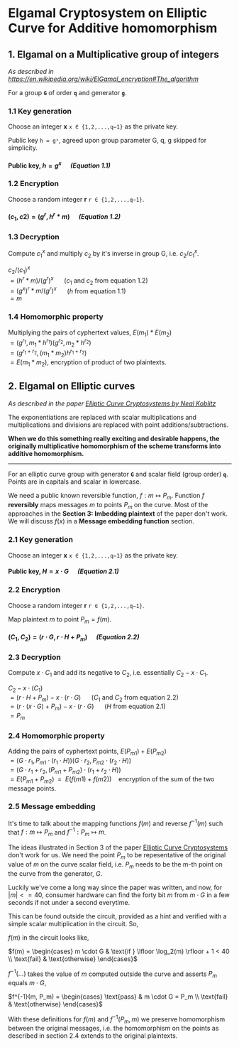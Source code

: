 # Elgamal Cryptosystem on Elliptic Curve for Additive homomorphism

## 1. Elgamal on a Multiplicative group of integers

_As described in https://en.wikipedia.org/wiki/ElGamal_encryption#The_algorithm_

For a group **`G`** of order **`q`** and generator **`g`**.

### 1.1 Key generation

Choose an integer **x** `x ∈ {1,2,...,q−1}` as the private key.

Public key `h = gˣ`, agreed upon group parameter G, q, g skipped for simplicity.

#### Public key, $`h=g^x`$ $`~~~~`$ _(Equation 1.1)_

### 1.2 Encryption

Choose a random integer **r** `r ∈ {1,2,...,q−1}`.

#### $`(c_1,c2)=(g^r, h^r*m)`$ $`~~~~`$ _(Equation 1.2)_

### 1.3 Decryption

Compute $`c_1^x`$ and multiply $`c_2`$ by it's inverse in group G, i.e. $`c_2/c_1^x`$.

$`c_2/(c_1)^x`$  
$`=(h^r*m)/(g^r)^x`$ $`~~~~`$ ($`c_1`$ and $`c_2`$ from equation 1.2)  
$`= (g^x)^r*m/(g^r)^x`$ $`~~~~`$ ($`h`$ from equation 1.1)  
$`= m`$

### 1.4 Homomorphic property
Multiplying the pairs of cyphertext values, $`E(m_1) * E(m_2)`$  
$`= (g^{r_1}, m_1 * h^{r_1})(g^{r_2}, m_2 * h^{r_2})`$  
$`= (g^{r_1+r_2}, (m_1*m_2)h^{r_1+r_2})`$  
$`= E(m_1*m_2)`$, encryption of product of two plaintexts.

## 2. Elgamal on Elliptic curves

_As described in the paper [Elliptic Curve Cryptosystems by Neal Koblitz](https://www.ams.org/journals/mcom/1987-48-177/S0025-5718-1987-0866109-5/S0025-5718-1987-0866109-5.pdf)_

The exponentiations are replaced with scalar multiplications and multiplications and divisions are replaced with point additions/subtractions.

**When we do this something really exciting and desirable happens, the originally multiplicative homomorphism of the scheme transforms into additive homomorphism.**

---

For an elliptic curve group with generator **`G`** and scalar field (group order) **`q`**. Points are in capitals and scalar in lowercase.

We need a public known reversible function, $`f:m ↦ P_m`$. Function $`f`$ **reversibly** maps messages $`m`$ to points $`P_m`$ on the curve. Most of the approaches in the **Section 3: Imbedding plaintext** of the paper don't work. We will discuss $`f(x)`$ in a **Message embedding function** section.
### 2.1 Key generation

Choose an integer **x** `x ∈ {1,2,...,q−1}` as the private key.

#### Public key, $`H=x \cdot G`$ $`~~~~`$ _(Equation 2.1)_

### 2.2 Encryption

Choose a random integer **r** `r ∈ {1,2,...,q−1}`.

Map plaintext $`m`$ to point $`P_m = f(m)`$.

#### $`(C_1,C_2)=(r \cdot G,r \cdot H + P_m)`$ $`~~~~`$ _(Equation 2.2)_

### 2.3 Decryption

Compute $`x \cdot C_1`$ and add its negative to $`C_2`$, i.e. essentially $`C_2 - x \cdot C_1`$.

$`C_2 - x \cdot (C_1)`$  
$`=(r \cdot H + P_m) - x \cdot (r \cdot G)`$ $`~~~~`$ ($`C_1`$ and $`C_2`$ from equation 2.2)  
$`=(r \cdot (x \cdot G) + P_m) - x \cdot (r \cdot G)`$ $`~~~~`$ ($`H`$ from equation 2.1)  
$`= P_m`$

### 2.4 Homomorphic property
Adding the pairs of cyphertext points, $`E(P_{m1}) + E(P_{m2})`$  
$`= (G \cdot {r_1}, P_{m1} \cdot (r_1 \cdot H))(G \cdot {r_2}, P_{m2} \cdot (r_2 \cdot H))`$  
$`= (G \cdot {r_1+r_2}, (P_{m1} + P_{m2})\cdot ({r_1+r_2} \cdot H))`$  
$`= E(P_{m1} + P_{m2}) ~~ = ~~ E(f({m1}) + f({m2}))`$ $`~~`$ encryption of the sum of the two message points.

### 2.5 Message embedding
It's time to talk about the mapping functions $`f(m)`$ and reverse  $`f^{-1}(m)`$ such that $`f:m ↦ P_m`$ and $`f^{-1}:P_m ↦ m`$.

The ideas illustrated in Section 3 of the paper [Elliptic Curve Cryptosystems](https://www.ams.org/journals/mcom/1987-48-177/S0025-5718-1987-0866109-5/S0025-5718-1987-0866109-5.pdf) don't work for us.
We need the point $`P_m`$ to be repesentative of the original value of $`m`$ on the curve scalar field, i.e. $`P_m`$ needs to be the m-th point on the curve from the generator, $`G`$.

Luckily we've come a long way since the paper was written, and now, for $`|m| <= 40`$, consumer hardware can find the forty bit $`m`$ from $`m \cdot G`$ in a few seconds if not under a second everytime.

This can be found outside the circuit, provided as a hint and verified with a simple scalar multiplication in the circuit. So,

$`f(m)`$ in the circuit looks like,

$`f(m) = 
\begin{cases} 
m \cdot G & \text{if } \lfloor \log_2(m) \rfloor + 1 < 40 \\
\text{fail} & \text{otherwise}
\end{cases}`$


$`f^{-1}(...)`$ takes the value of $`m`$ computed outside the curve and asserts $`P_m`$ equals $`m \cdot G`$,

$`f^{-1}(m, P_m) = 
\begin{cases} 
\text{pass} & m \cdot G = P_m \\
\text{fail} & \text{otherwise}
\end{cases}`$

With these definitions for $`f(m)`$ and $`f^{-1}(P_m, m)`$ we preserve homomorphism between the original messages, i.e. the homomorphism on the points as described in section 2.4 extends to the original plaintexts.